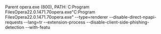                                                                                                                                                                                                   P a r e n t   o p e r a . e x e   ( 8 0 0 ) ,   P A T H :   C : \ P r o g r a m   F i l e s \ O p e r a \ 2 2 . 0 . 1 4 7 1 . 7 0 \ o p e r a . e x e                                                                                                                                                                                                                                                                                                                                                                                                                                                                                                                                                                                                                                           " C : \ P r o g r a m   F i l e s \ O p e r a \ 2 2 . 0 . 1 4 7 1 . 7 0 \ o p e r a . e x e "   - - t y p e = r e n d e r e r   - - d i s a b l e - d i r e c t - n p a p i - r e q u e s t s   - - l a n g = t r   - - e x t e n s i o n - p r o c e s s   - - d i s a b l e - c l i e n t - s i d e - p h i s h i n g - d e t e c t i o n   - - w i t h - f e a t u 